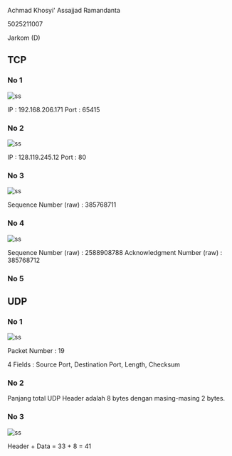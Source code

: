 Achmad Khosyi' Assajjad Ramandanta

5025211007

Jarkom (D)

## TCP
### No 1

![ss](gambar/gambar-1-1)

IP : 192.168.206.171
Port : 65415

### No 2

![ss](gambar/gambar-1-2)

IP : 128.119.245.12
Port : 80

### No 3

![ss](gambar/gambar-1-3)

Sequence Number (raw) : 385768711

### No 4

![ss](gambar/gambar-1-4)

Sequence Number (raw) : 2588908788
Acknowledgment Number (raw) : 385768712

### No 5

## UDP

### No 1

![ss](gambar/gambar-2-1)

Packet Number : 19

4 Fields : Source Port, Destination Port, Length, Checksum

### No 2

Panjang total UDP Header adalah 8 bytes dengan masing-masing 2 bytes.

### No 3

![ss](gambar/gambar-2-3)

Header + Data = 33 + 8 = 41
